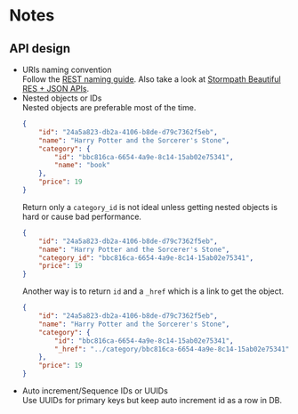 # Notes
## API design
- URIs naming convention<br>
Follow the [REST naming guide](https://restfulapi.net/resource-naming/). Also take a look at [Stormpath Beautiful RES + JSON APIs](https://www.slideshare.net/stormpath/rest-jsonapis).
- Nested objects or IDs<br>
    Nested objects are preferable most of the time.
	```json
	{
		"id": "24a5a823-db2a-4106-b8de-d79c7362f5eb",
		"name": "Harry Potter and the Sorcerer's Stone",
		"category": {
			"id": "bbc816ca-6654-4a9e-8c14-15ab02e75341",
			"name": "book"
		},
		"price": 19
	}
	```
	Return only a `category_id` is not ideal unless getting nested objects is hard or cause bad performance.
	```json
	{
		"id": "24a5a823-db2a-4106-b8de-d79c7362f5eb",
		"name": "Harry Potter and the Sorcerer's Stone",
		"category_id": "bbc816ca-6654-4a9e-8c14-15ab02e75341",
		"price": 19
	}
	```
	Another way is to return `id` and a `_href` which is a link to get the object.
	```json
	{
		"id": "24a5a823-db2a-4106-b8de-d79c7362f5eb",
		"name": "Harry Potter and the Sorcerer's Stone",
		"category": {
			"id": "bbc816ca-6654-4a9e-8c14-15ab02e75341",
			"_href": "../category/bbc816ca-6654-4a9e-8c14-15ab02e75341"
		},
		"price": 19
	}
	```
- Auto increment/Sequence IDs or UUIDs<br>
Use UUIDs for primary keys but keep auto increment id as a row in DB.
